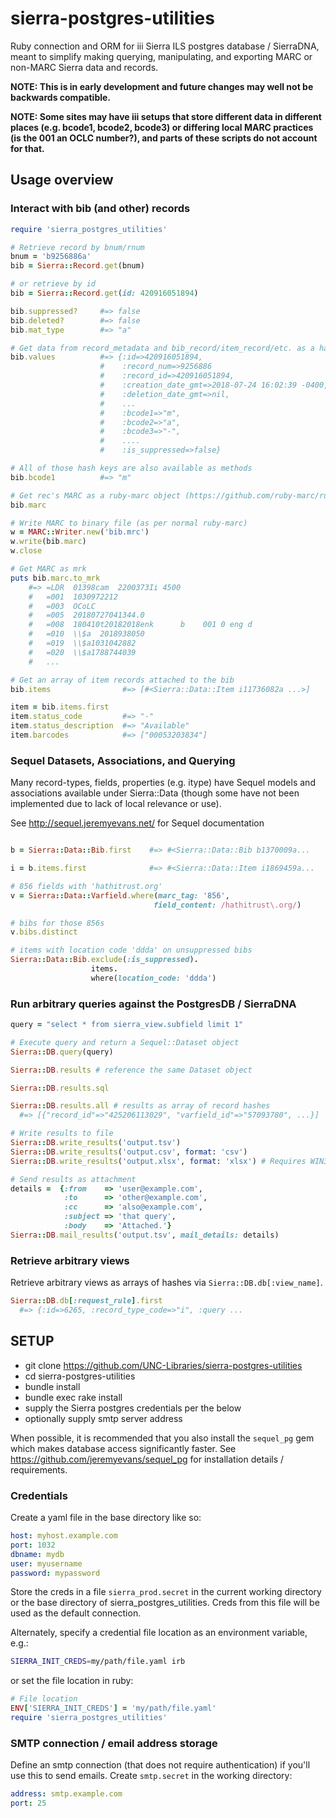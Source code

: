 # sierra-postgres-utilities

Ruby connection and ORM for iii Sierra ILS postgres database / SierraDNA, meant to simplify making querying, manipulating, and exporting MARC or non-MARC Sierra data and records.

__NOTE: This is in early development and future changes may well not be backwards compatible.__

__NOTE: Some sites may have iii setups that store different data in different places (e.g. bcode1, bcode2, bcode3) or differing local MARC practices (is the 001 an OCLC number?), and parts of these scripts do not account for that.__

## Usage overview

### Interact with bib (and other) records

```ruby
require 'sierra_postgres_utilities'

# Retrieve record by bnum/rnum
bnum = 'b9256886a'
bib = Sierra::Record.get(bnum)

# or retrieve by id
bib = Sierra::Record.get(id: 420916051894)

bib.suppressed?     #=> false
bib.deleted?        #=> false
bib.mat_type        #=> "a"

# Get data from record_metadata and bib_record/item_record/etc. as a hash
bib.values          #=> {:id=>420916051894,
                    #    :record_num=>9256886
                    #    :record_id=>420916051894,
                    #    :creation_date_gmt=>2018-07-24 16:02:39 -0400,
                    #    :deletion_date_gmt=>nil,
                    #    ...
                    #    :bcode1=>"m",
                    #    :bcode2=>"a",
                    #    :bcode3=>"-",
                    #    ....
                    #    :is_suppressed=>false}

# All of those hash keys are also available as methods
bib.bcode1          #=> "m"

# Get rec's MARC as a ruby-marc object (https://github.com/ruby-marc/ruby-marc/)
bib.marc

# Write MARC to binary file (as per normal ruby-marc)
w = MARC::Writer.new('bib.mrc')
w.write(bib.marc)
w.close

# Get MARC as mrk
puts bib.marc.to_mrk
    #=> =LDR  01398cam  2200373Ii 4500
    #   =001  1030972212
    #   =003  OCoLC
    #   =005  20180727041344.0
    #   =008  180410t20182018enk      b    001 0 eng d
    #   =010  \\$a  2018938050
    #   =019  \\$a1031042882
    #   =020  \\$a1788744039
    #   ...

# Get an array of item records attached to the bib
bib.items                #=> [#<Sierra::Data::Item i11736082a ...>]

item = bib.items.first
item.status_code         #=> "-"
item.status_description  #=> "Available"
item.barcodes            #=> ["00053203834"]
```

### Sequel Datasets, Associations, and Querying

Many record-types, fields, properties (e.g. itype) have Sequel models and associations available under Sierra::Data (though some have not been implemented due to lack of local relevance or use).

See <http://sequel.jeremyevans.net/> for Sequel documentation

```ruby

b = Sierra::Data::Bib.first    #=> #<Sierra::Data::Bib b1370009a...

i = b.items.first              #=> #<Sierra::Data::Item i1869459a...

# 856 fields with 'hathitrust.org'
v = Sierra::Data::Varfield.where(marc_tag: '856',
                                field_content: /hathitrust\.org/)

# bibs for those 856s
v.bibs.distinct

# items with location code 'ddda' on unsuppressed bibs
Sierra::Data::Bib.exclude(:is_suppressed).
                  items.
                  where(location_code: 'ddda')
```

### Run arbitrary queries against the PostgresDB / SierraDNA

```ruby
query = "select * from sierra_view.subfield limit 1"

# Execute query and return a Sequel::Dataset object
Sierra::DB.query(query)

Sierra::DB.results # reference the same Dataset object

Sierra::DB.results.sql

Sierra::DB.results.all # results as array of record hashes
  #=> [{"record_id"=>"425206113029", "varfield_id"=>"57093780", ...}]

# Write results to file
Sierra::DB.write_results('output.tsv')
Sierra::DB.write_results('output.csv', format: 'csv')
Sierra::DB.write_results('output.xlsx', format: 'xlsx') # Requires WIN32OLE so probably Windows-only.

# Send results as attachment
details =  {:from    => 'user@example.com',
            :to      => 'other@example.com',
            :cc      => 'also@example.com',
            :subject => 'that query',
            :body    => 'Attached.'}
Sierra::DB.mail_results('output.tsv', mail_details: details)
```

### Retrieve arbitrary views

Retrieve arbitrary views as arrays of hashes via ```Sierra::DB.db[:view_name]```.

```ruby
Sierra::DB.db[:request_rule].first
  #=> {:id=>6265, :record_type_code=>"i", :query ...
```

## SETUP

* git clone <https://github.com/UNC-Libraries/sierra-postgres-utilities>
* cd sierra-postgres-utilities
* bundle install
* bundle exec rake install
* supply the Sierra postgres credentials per the below
* optionally supply smtp server address

When possible, it is recommended that you also install the ```sequel_pg``` gem which makes database access significantly faster. See <https://github.com/jeremyevans/sequel_pg> for installation details / requirements.

### Credentials

Create a yaml file in the base directory like so:

```yaml
host: myhost.example.com
port: 1032
dbname: mydb
user: myusername
password: mypassword
```

Store the creds in a file ```sierra_prod.secret``` in the
current working directory or the base directory of sierra_postgres_utilities.
Creds from this file will be used as the default connection.

Alternately, specify a credential file location as an environment variable, e.g.:

```bash
SIERRA_INIT_CREDS=my/path/file.yaml irb
```

or set the file location in ruby:

```ruby
# File location
ENV['SIERRA_INIT_CREDS'] = 'my/path/file.yaml'
require 'sierra_postgres_utilities'
```

### SMTP connection / email address storage

Define an smtp connection (that does not require authentication) if you'll use this to send emails.
Create ```smtp.secret``` in the working directory:

```yaml
address: smtp.example.com
port: 25
```
